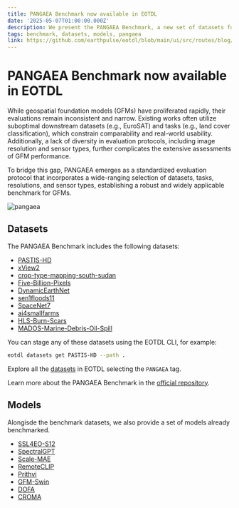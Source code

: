 ```yaml
---
title: PANGAEA Benchmark now available in EOTDL
date: '2025-05-07T01:00:00.000Z'
description: We present the PANGAEA Benchmark, a new set of datasets for benchmarking the performance of Earth Observation Foundation Models.
tags: benchmark, datasets, models, pangaea
link: https://github.com/earthpulse/eotdl/blob/main/ui/src/routes/blog/pangaea.md
---
```


# PANGAEA Benchmark now available in EOTDL

While geospatial foundation models (GFMs) have proliferated rapidly, their evaluations remain inconsistent and narrow. Existing works often utilize suboptimal downstream datasets (e.g., EuroSAT) and tasks (e.g., land cover classification), which constrain comparability and real-world usability. Additionally, a lack of diversity in evaluation protocols, including image resolution and sensor types, further complicates the extensive assessments of GFM performance.

To bridge this gap, PANGAEA emerges as a standardized evaluation protocol that incorporates a wide-ranging selection of datasets, tasks, resolutions, and sensor types, establishing a robust and widely applicable benchmark for GFMs.

![pangaea](/blog/pangaea/geofmbenchmark.png)

## Datasets

The PANGAEA Benchmark includes the following datasets:

- [PASTIS-HD](https://www.eotdl.com/datasets/PASTIS-HD)
- [xView2](https://www.eotdl.com/datasets/xView2)
- [crop-type-mapping-south-sudan](https://www.eotdl.com/datasets/crop-type-mapping-south-sudan)
- [Five-Billion-Pixels](https://www.eotdl.com/datasets/Five-Billion-Pixels)
- [DynamicEarthNet](https://www.eotdl.com/datasets/DynamicEarthNet)
- [sen1floods11](https://www.eotdl.com/datasets/sen1floods11)
- [SpaceNet7](https://www.eotdl.com/datasets/SpaceNet7)
- [ai4smallfarms](https://www.eotdl.com/datasets/ai4smallfarms)
- [HLS-Burn-Scars](https://www.eotdl.com/datasets/HLS-Burn-Scars)
- [MADOS-Marine-Debris-Oil-Spill](https://www.eotdl.com/datasets/MADOS-Marine-Debris-Oil-Spill)

You can stage any of these datasets using the EOTDL CLI, for example:

```bash
eotdl datasets get PASTIS-HD --path .
```

Explore all the [datasets](/datasets) in EOTDL selecting the `PANGAEA` tag.

Learn more about the PANGAEA Benchmark in the [official repository](https://github.com/VMarsocci/pangaea-bench).

## Models

Alongisde the benchmark datasets, we also provide a set of models already benchmarked.

- [SSL4EO-S12](https://www.eotdl.com/models/SSL4EO-S12)
- [SpectralGPT](http://eotdl.com/models/SpectralGPT)
- [Scale-MAE](https://www.eotdl.com/models/Scale-MAE)
- [RemoteCLIP](http://eotdl.com/models/RemoteCLIP)
- [Prithvi](https://www.eotdl.com/models/Prithvi)
- [GFM-Swin](https://www.eotdl.com/models/GFM-Swin)
- [DOFA](https://www.eotdl.com/models/DOFA)
- [CROMA](https://www.eotdl.com/models/CROMA)